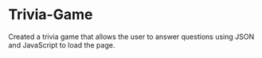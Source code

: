 # Trivia-Game
Created a trivia game that allows the user to answer questions using JSON and JavaScript to load the page.
